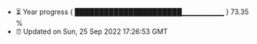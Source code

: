 - ⏳ Year progress { ██████████████████████▁▁▁▁▁▁▁▁ } 73.35 %
- ⏰ Updated on Sun, 25 Sep 2022 17:26:53 GMT


